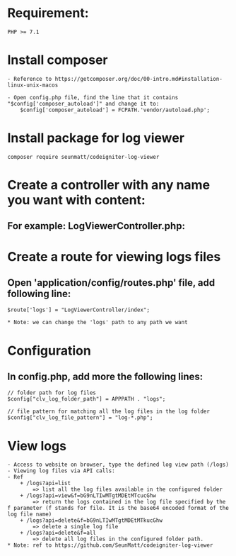 # Requirement:
	PHP >= 7.1

# Install composer
	- Reference to https://getcomposer.org/doc/00-intro.md#installation-linux-unix-macos

	- Open config.php file, find the line that it contains "$config['composer_autoload']" and change it to:
		$config['composer_autoload'] = FCPATH.'vendor/autoload.php';

# Install package for log viewer
	composer require seunmatt/codeigniter-log-viewer

# Create a controller with any name you want with content:
## For example: LogViewerController.php:


# Create a route for viewing logs files
## Open 'application/config/routes.php' file, add following line:
	$route['logs'] = "LogViewerController/index";

	* Note: we can change the 'logs' path to any path we want

# Configuration

## In config.php, add more the following lines:
	// folder path for log files
	$config["clv_log_folder_path"] = APPPATH . "logs";

	// file pattern for matching all the log files in the log folder
	$config["clv_log_file_pattern"] = "log-*.php";

# View logs
	- Access to website on browser, type the defined log view path (/logs)
	- Viewing log files via API calls:
	- Ref
  		+ /logs?api=list
		  	=> list all the log files available in the configured folder
		+ /logs?api=view&f=bG9nLTIwMTgtMDEtMTcucGhw
  			=> return the logs contained in the log file specified by the f parameter (f stands for file. It is the base64 encoded format of the log file name)
		+ /logs?api=delete&f=bG9nLTIwMTgtMDEtMTkucGhw
  			=> delete a single log file
		+ /logs?api=delete&f=all
  			=> delete all log files in the configured folder path.
	* Note: ref to https://github.com/SeunMatt/codeigniter-log-viewer

